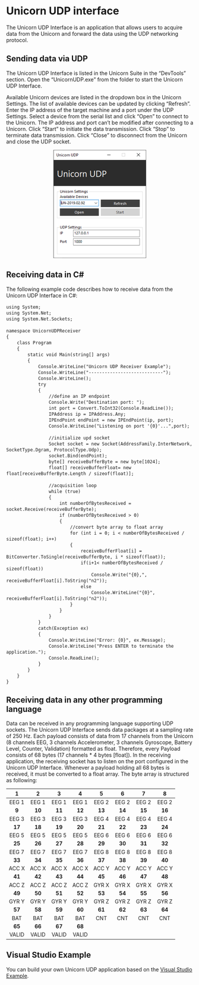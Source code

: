 # Unicorn UDP interface

The Unicorn UDP Interface is an application that allows users to acquire data from the Unicorn and forward the data using the UDP networking protocol.

## Sending data via UDP

The Unicorn UDP Interface is listed in the Unicorn Suite in the “DevTools” section. Open the “UnicornUDP.exe” from the folder to start the Unicorn UDP Interface.

Available Unicorn devices are listed in the dropdown box in the Unicorn Settings. The list of available devices can be updated by clicking “Refresh”. Enter the IP address of the target machine and a port under the UDP Settings. Select a device from the serial list and click “Open” to connect to the Unicorn. The IP address and port can’t be modified after connecting to a Unicorn. Click “Start” to initiate the data transmission. Click “Stop” to terminate data transmission. Click “Close” to disconnect from the Unicorn and close the UDP socket.

<p align="center">
<img src="./img/udp1.png" alt="drawing" width="250"/><br/>
</p>

## Receiving data in C#

The following example code describes how to receive data from the Unicorn UDP Interface in C#:

```
using System;
using System.Net;
using System.Net.Sockets;

namespace UnicornUDPReceiver
{
    class Program
    {
        static void Main(string[] args)
        {
            Console.WriteLine("Unicorn UDP Receiver Example");
            Console.WriteLine("----------------------------");
            Console.WriteLine();
            try
            {
                //define an IP endpoint
                Console.Write("Destination port: ");
                int port = Convert.ToInt32(Console.ReadLine());
                IPAddress ip = IPAddress.Any;
                IPEndPoint endPoint = new IPEndPoint(ip, port);
                Console.WriteLine("Listening on port '{0}'...",port);

                //initialize upd socket
                Socket socket = new Socket(AddressFamily.InterNetwork, SocketType.Dgram, ProtocolType.Udp);
                socket.Bind(endPoint);
                byte[] receiveBufferByte = new byte[1024];
                float[] receiveBufferFloat= new float[receiveBufferByte.Length / sizeof(float)];

                //acquisition loop
                while (true)
                {
                    int numberOfBytesReceived = socket.Receive(receiveBufferByte);
                    if (numberOfBytesReceived > 0)
                    {
                        //convert byte array to float array
                        for (int i = 0; i < numberOfBytesReceived / sizeof(float); i++)
                        {
                            receiveBufferFloat[i] = BitConverter.ToSingle(receiveBufferByte, i * sizeof(float));
                            if(i+1< numberOfBytesReceived / sizeof(float))
                                Console.Write("{0},", receiveBufferFloat[i].ToString("n2"));
                            else
                                Console.WriteLine("{0}", receiveBufferFloat[i].ToString("n2"));
                        }
                    }
                }
            }
            catch(Exception ex)
            {
                Console.WriteLine("Error: {0}", ex.Message);
                Console.WriteLine("Press ENTER to terminate the application.");
                Console.ReadLine();
            }
        }
    }
}
```

## Receiving data in any other programming language

Data can be received in any programming language supporting UDP sockets. The Unicorn UDP Interface sends data packages at a sampling rate of 250 Hz. Each payload consists of data from 17 channels from the Unicorn (8 channels EEG, 3 channels Accelerometer, 3 channels Gyroscope, Battery Level, Counter, Validation) formatted as float. Therefore, every Payload consists of 68 bytes (17 channels * 4 bytes [float]). In the receiving application, the receiving socket has to listen on the port configured in the Unicorn UDP Interface. Whenever a payload holding all 68 bytes is received, it must be converted to a float array. The byte array is structured as following:

<p align="center">

| 1 | 2 | 3 | 4 | 5 | 6 | 7 | 8 |
|:---:|:---:|:---:|:---:|:---:|:---:|:---:|:---:|
| EEG 1 | EEG 1 | EEG 1 | EEG 1 | EEG 2 | EEG 2 | EEG 2 | EEG 2 |
| **9** | **10** | **11** | **12** | **13** | **14** | **15** | **16** |
| EEG 3 | EEG 3 | EEG 3 | EEG 3 | EEG 4 | EEG 4 | EEG 4 | EEG 4 |
| **17** | **18** | **19** | **20** | **21** | **22** | **23** | **24** |
| EEG 5 | EEG 5 | EEG 5 | EEG 5 | EEG 6 | EEG 6 | EEG 6 | EEG 6 |
| **25** | **26** | **27** | **28** | **29** | **30** | **31** | **32** | 
| EEG 7 | EEG 7 | EEG 7 | EEG 7 | EEG 8 | EEG 8 | EEG 8 | EEG 8 | 
| **33** | **34** | **35** | **36** | **37** | **38** | **39** | **40** | 
| ACC X | ACC X | ACC X | ACC X | ACC Y | ACC Y| ACC Y | ACC Y | 
| **41** | **42** | **43** | **44** | **45** | **46** | **47** | **48** | 
| ACC Z | ACC Z | ACC Z | ACC Z | GYR X | GYR X  | GYR X  | GYR X  | 
| **49** | **50** | **51** | **52** | **53** | **54** | **55** | **56** |
| GYR Y | GYR Y | GYR Y | GYR Y | GYR Z | GYR Z | GYR Z | GYR Z |
| **57** | **58** | **59** | **60** | **61** | **62** | **63** | **64** |
| BAT | BAT | BAT | BAT | CNT | CNT | CNT | CNT |
| **65** | **66** | **67** | **68** |
| VALID | VALID | VALID | VALID |

</p>

## Visual Studio Example

You can build your own Unicorn UDP application based on the [Visual Studio Example](./UnicornUDP/README.md).